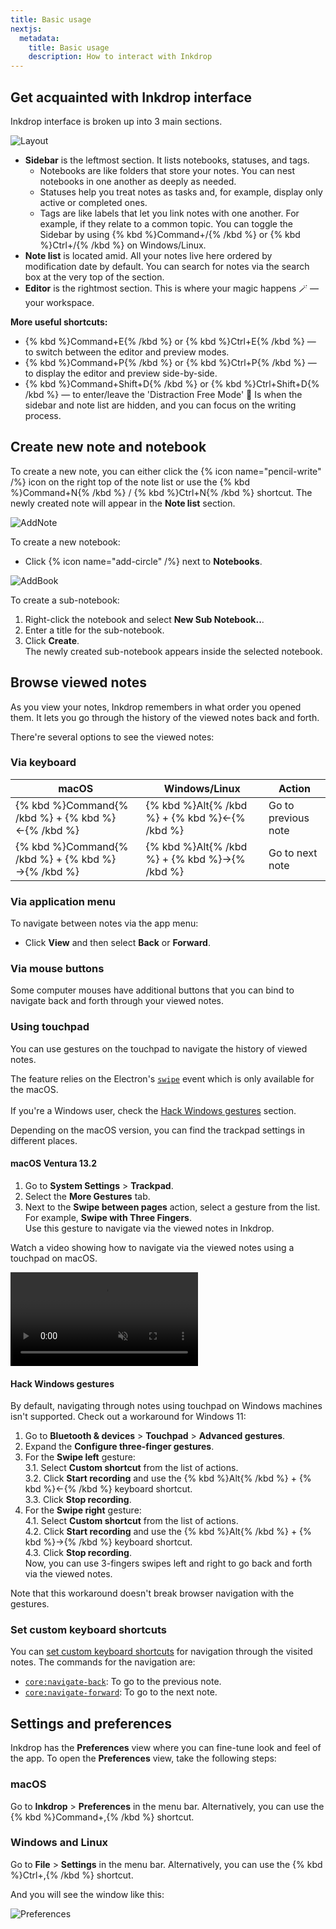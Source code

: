 ```yaml
---
title: Basic usage
nextjs:
  metadata:
    title: Basic usage
    description: How to interact with Inkdrop
---
```


## Get acquainted with Inkdrop interface

Inkdrop interface is broken up into 3 main sections.

![Layout](/images/basic-usage_screen.png)

- **Sidebar** is the leftmost section. It lists notebooks, statuses, and tags.
  - Notebooks are like folders that store your notes. You can nest notebooks in one another as deeply as needed.
  - Statuses help you treat notes as tasks and, for example, display only active or completed ones.
  - Tags are like labels that let you link notes with one another. For example, if they relate to a common topic.
    You can toggle the Sidebar by using {% kbd %}Command+/{% /kbd %} or {% kbd %}Ctrl+/{% /kbd %} on Windows/Linux.
- **Note list** is located amid. All your notes live here ordered by modification date by default. You can search for notes via the search box at the very top of the section.
- **Editor** is the rightmost section. This is where your magic happens 🪄 — your workspace.

**More useful shortcuts:**

- {% kbd %}Command+E{% /kbd %} or {% kbd %}Ctrl+E{% /kbd %} — to switch between the editor and preview modes.
- {% kbd %}Command+P{% /kbd %} or {% kbd %}Ctrl+P{% /kbd %} — to display the editor and preview side-by-side.
- {% kbd %}Command+Shift+D{% /kbd %} or {% kbd %}Ctrl+Shift+D{% /kbd %} — to enter/leave the 'Distraction Free Mode' 🧘 Is when the sidebar and note list are hidden, and you can focus on the writing process.

## Create new note and notebook

To create a new note, you can either click the {% icon name="pencil-write" /%} icon on the right top of the note list or use the {% kbd %}Command+N{% /kbd %} / {% kbd %}Ctrl+N{% /kbd %} shortcut. The newly created note will appear in the **Note list** section.

![AddNote](/images/basic-usage_addnote.png)

To create a new notebook:

- Click {% icon name="add-circle" /%} next to **Notebooks**.

![AddBook](/images/basic-usage_addbook.png)

To create a sub-notebook:

1. Right-click the notebook and select **New Sub Notebook..**.
2. Enter a title for the sub-notebook.
3. Click **Create**.  
   The newly created sub-notebook appears inside the selected notebook.

## Browse viewed notes

As you view your notes, Inkdrop remembers in what order you opened them. It lets you go through the history of the viewed notes back and forth.

There're several options to see the viewed notes:

### Via keyboard

| macOS                             | Windows/Linux                 | Action              |
| --------------------------------- | ----------------------------- | ------------------- |
| {% kbd %}Command{% /kbd %} + {% kbd %}←{% /kbd %} | {% kbd %}Alt{% /kbd %} + {% kbd %}←{% /kbd %} | Go to previous note |
| {% kbd %}Command{% /kbd %} + {% kbd %}→{% /kbd %} | {% kbd %}Alt{% /kbd %} + {% kbd %}→{% /kbd %} | Go to next note     |

### Via application menu

To navigate between notes via the app menu:

- Click **View** and then select **Back** or **Forward**.

### Via mouse buttons

Some computer mouses have additional buttons that you can bind to navigate back and forth through your viewed notes.

### Using touchpad

You can use gestures on the touchpad to navigate the history of viewed notes.

<div class="ui warning message">
The feature relies on the Electron's <a href="https://www.electronjs.org/docs/latest/api/browser-window#event-swipe-macos"><code>swipe</code></a> event which is only available for the macOS.
<br><br>
If you're a Windows user, check the <a href="#hack-windows-gestures">Hack Windows gestures</a> section.
</div>

Depending on the macOS version, you can find the trackpad settings in different places.

#### macOS Ventura 13.2

1. Go to **System Settings** > **Trackpad**.
2. Select the **More Gestures** tab.
3. Next to the **Swipe between pages** action, select a gesture from the list. For example, **Swipe with Three Fingers**.  
   Use this gesture to navigate via the viewed notes in Inkdrop.

Watch a video showing how to navigate via the viewed notes using a touchpad on macOS.

<video controls playsInline muted>
  <source src="https://site-cdn.inkdrop.app/docs/manual/navigating-notes_history.mp4" type="video/mp4" />
</video>

#### Hack Windows gestures

By default, navigating through notes using touchpad on Windows machines isn't supported. Check out a workaround for Windows 11:

1. Go to **Bluetooth & devices** > **Touchpad** > **Advanced gestures**.
2. Expand the **Configure three-finger gestures**.
3. For the **Swipe left** gesture:  
   3.1. Select **Custom shortcut** from the list of actions.  
   3.2. Click **Start recording** and use the {% kbd %}Alt{% /kbd %} + {% kbd %}←{% /kbd %} keyboard shortcut.  
   3.3. Click **Stop recording**.
4. For the **Swipe right** gesture:  
   4.1. Select **Custom shortcut** from the list of actions.  
   4.2. Click **Start recording** and use the {% kbd %}Alt{% /kbd %} + {% kbd %}→{% /kbd %} keyboard shortcut.  
   4.3. Click **Stop recording**.  
   Now, you can use 3-fingers swipes left and right to go back and forth via the viewed notes.

Note that this workaround doesn't break browser navigation with the gestures.

### Set custom keyboard shortcuts

You can [set custom keyboard shortcuts](reference/key-customizations) for navigation through the visited notes. The commands for the navigation are:

- <a href="/manual/list-of-commands#corenavigate-back"><code>core:navigate-back</code></a>: To go to the previous note.
- <a href="/manual/list-of-commands#corenavigate-forward"><code>core:navigate-forward</code></a>: To go to the next note.

## Settings and preferences

Inkdrop has the **Preferences** view where you can fine-tune look and feel of the app. To open the **Preferences** view, take the following steps:

### macOS

Go to **Inkdrop** > **Preferences** in the menu bar. Alternatively, you can use the {% kbd %}Command+,{% /kbd %} shortcut.

### Windows and Linux

Go to **File** > **Settings** in the menu bar. Alternatively, you can use the {% kbd %}Ctrl+,{% /kbd %} shortcut.

And you will see the window like this:

![Preferences](/images/basic-usage_preferences.png)
